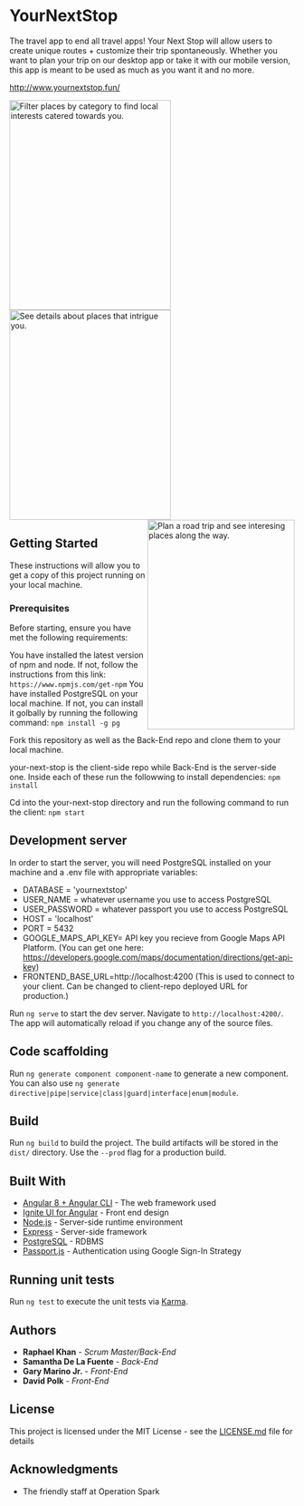 # YourNextStop
The travel app to end all travel apps! Your Next Stop will allow users to create unique routes + customize their trip spontaneously. Whether you want to plan your trip on our desktop app or take it with our mobile version, this app is meant to be used as much as you want it and no more. 

http://www.yournextstop.fun/

<img align="left" title="Filter places by category to find local interests catered towards you." src="https://rkportfolio-stuff.s3.amazonaws.com/Your+Next+Stop/explore+page.JPG" height="370" width="285"><img align="center" title="See details about places that intrigue you." src="https://rkportfolio-stuff.s3.amazonaws.com/Your+Next+Stop/details+page.JPG" height="370" width="285"><img align="right" title="Plan a road trip and see interesing places along the way." src="https://rkportfolio-stuff.s3.amazonaws.com/Your+Next+Stop/route+page.JPG" height="370" width="260">

## Getting Started
These instructions will allow you to get a copy of this project running on your local machine.

### Prerequisites
Before starting, ensure you have met the following requirements:

You have installed the latest version of npm and node. If not, follow the instructions from this link:
`https://www.npmjs.com/get-npm`
You have installed PostgreSQL on your local machine. If not, you can install it golbally by running the following command:
`npm install -g pg`

Fork this repository as well as the Back-End repo and clone them to your local machine.

your-next-stop is the client-side repo while Back-End is the server-side one. Inside each of these run the followwing to install dependencies:
`npm install`

Cd into the your-next-stop directory and run the following command to run the client:
`npm start`

## Development server
In order to start the server, you will need PostgreSQL installed on your machine and a .env file with appropriate variables:

+ DATABASE = 'yournextstop'
+ USER_NAME = whatever username you use to access PostgreSQL
+ USER_PASSWORD = whatever passport you use to access PostgreSQL
+ HOST = 'localhost'
+ PORT = 5432
+ GOOGLE_MAPS_API_KEY= API key you recieve from Google Maps API Platform. (You can get one here: https://developers.google.com/maps/documentation/directions/get-api-key)
+ FRONTEND_BASE_URL=http://localhost:4200 (This is used to connect to your client. Can be changed to client-repo deployed URL for production.)

Run `ng serve` to start the dev server. Navigate to `http://localhost:4200/`. The app will automatically reload if you change any of the source files.

## Code scaffolding

Run `ng generate component component-name` to generate a new component. You can also use `ng generate directive|pipe|service|class|guard|interface|enum|module`.

## Build

Run `ng build` to build the project. The build artifacts will be stored in the `dist/` directory. Use the `--prod` flag for a production build.

## Built With

* [Angular 8 + Angular CLI](https://angular.io/cli) - The web framework used
* [Ignite UI for Angular](https://www.infragistics.com/products/ignite-ui-angular) - Front end design
* [Node.js](https://nodejs.org/en/docs/) - Server-side runtime environment
* [Express](https://expressjs.com/en/api.html) - Server-side framework 
* [PostgreSQL](https://expressjs.com/en/api.html) - RDBMS
* [Passport.js](http://www.passportjs.org/packages/passport-google-oauth2/) - Authentication using Google Sign-In Strategy

## Running unit tests

Run `ng test` to execute the unit tests via [Karma](https://karma-runner.github.io).

<!-- ## Running end-to-end tests

Run `ng e2e` to execute the end-to-end tests via [Protractor](http://www.protractortest.org/). -->

## Authors

* **Raphael Khan** - *Scrum Master/Back-End*
* **Samantha De La Fuente** - *Back-End*
* **Gary Marino Jr.** - *Front-End*
* **David Polk** - *Front-End*

## License

This project is licensed under the MIT License - see the [LICENSE.md](LICENSE.md) file for details

## Acknowledgments

* The friendly staff at Operation Spark

